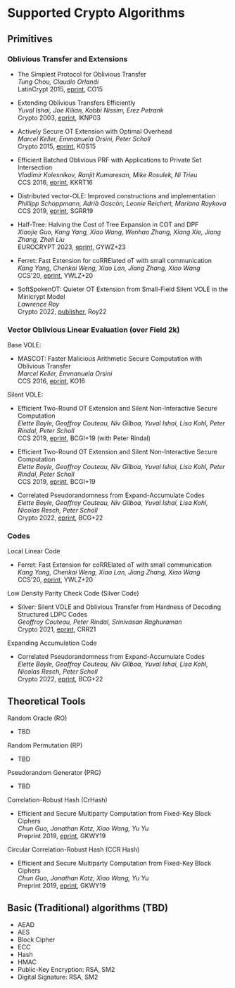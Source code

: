 # Supported Crypto Algorithms

## Primitives

### Oblivious Transfer and Extensions

- The Simplest Protocol for Oblivious Transfer\
  *Tung Chou, Claudio Orlandi*\
  LatinCrypt 2015, [eprint](https://eprint.iacr.org/2015/267), CO15

- Extending Oblivious Transfers Efficiently\
  *Yuval Ishai, Joe Kilian, Kobbi Nissim, Erez Petrank*\
  Crypto 2003, [eprint](https://www.iacr.org/archive/crypto2003/27290145/27290145.pdf), IKNP03

- Actively Secure OT Extension with Optimal Overhead\
  *Marcel Keller, Emmanuela Orsini, Peter Scholl*\
  Crypto 2015, [eprint](https://eprint.iacr.org/2015/546), KOS15

- Efficient Batched Oblivious PRF with Applications to Private Set Intersection\
  *Vladimir Kolesnikov, Ranjit Kumaresan, Mike Rosulek, Ni Trieu*\
  CCS 2016, [eprint](https://eprint.iacr.org/2016/799), KKRT16

- Distributed vector-OLE: Improved constructions and implementation\
  *Phillipp Schoppmann, Adrià Gascón, Leonie Reichert, Mariana Raykova*\
  CCS 2019, [eprint](https://eprint.iacr.org/2019/1084), SGRR19

- Half-Tree: Halving the Cost of Tree Expansion in COT and DPF\
  *Xiaojie Guo, Kang Yang, Xiao Wang, Wenhao Zhang, Xiang Xie, Jiang Zhang, Zheli Liu*\
  EUROCRYPT 2023, [eprint](https://eprint.iacr.org/2022/1431), GYWZ+23

- Ferret: Fast Extension for coRRElated oT with small communication\
  *Kang Yang, Chenkai Weng, Xiao Lan, Jiang Zhang, Xiao Wang*\
  CCS'20, [eprint](https://eprint.iacr.org/2020/924), YWLZ+20

- SoftSpokenOT: Quieter OT Extension from Small-Field Silent VOLE in the Minicrypt Model\
  *Lawrence Roy*\
  Crypto 2022, [publisher](https://www.iacr.org/cryptodb//data/paper.php?pubkey=32258), Roy22

### Vector Oblivious Linear Evaluation (over Field 2k)

Base VOLE:

- MASCOT: Faster Malicious Arithmetic Secure Computation with Oblivious Transfer\
  *Marcel Keller, Emmanuela Orsini*\
  CCS 2016, [eprint](https://eprint.iacr.org/2016/505), KO16

Silent VOLE:

- Efficient Two-Round OT Extension and Silent Non-Interactive Secure Computation\
  *Elette Boyle, Geoffroy Couteau, Niv Gilboa, Yuval Ishai, Lisa Kohl, Peter Rindal, Peter Scholl*\
  CCS 2019, [eprint](https://eprint.iacr.org/2019/1159), BCGI+19 (with Peter Rindal)

- Efficient Two-Round OT Extension and Silent Non-Interactive Secure Computation\
  *Elette Boyle, Geoffroy Couteau, Niv Gilboa, Yuval Ishai, Lisa Kohl, Peter Rindal, Peter Scholl*\
  CCS 2019, [eprint](https://eprint.iacr.org/2019/1159), BCGI+19

- Correlated Pseudorandomness from Expand-Accumulate Codes\
  *Elette Boyle, Geoffroy Couteau, Niv Gilboa, Yuval Ishai, Lisa Kohl, Nicolas Resch, Peter Scholl*\
  Crypto 2022, [eprint](https://eprint.iacr.org/2022/1014), BCG+22


### Codes

Local Linear Code

- Ferret: Fast Extension for coRRElated oT with small communication\
  *Kang Yang, Chenkai Weng, Xiao Lan, Jiang Zhang, Xiao Wang*\
  CCS'20, [eprint](https://eprint.iacr.org/2020/924), YWLZ+20

Low Density Parity Check Code (Silver Code)

- Silver: Silent VOLE and Oblivious Transfer from Hardness of Decoding Structured LDPC Codes\
  *Geoffroy Couteau, Peter Rindal, Srinivasan Raghuraman*\
  Crypto 2021, [eprint](https://eprint.iacr.org/2021/1150), CRR21

Expanding Accumulation Code

- Correlated Pseudorandomness from Expand-Accumulate Codes\
  *Elette Boyle, Geoffroy Couteau, Niv Gilboa, Yuval Ishai, Lisa Kohl, Nicolas Resch, Peter Scholl*\
  Crypto 2022, [eprint](https://eprint.iacr.org/2022/1014), BCG+22


## Theoretical Tools

Random Oracle (RO)

- TBD

Random Permutation (RP)

- TBD

Pseudorandom Generator (PRG)

- TBD

Correlation-Robust Hash (CrHash)

- Efficient and Secure Multiparty Computation from Fixed-Key Block Ciphers\
  *Chun Guo, Jonathan Katz, Xiao Wang, Yu Yu*\
  Preprint 2019, [eprint](https://eprint.iacr.org/2019/074), GKWY19

Circular Correlation-Robust Hash (CCR Hash)

- Efficient and Secure Multiparty Computation from Fixed-Key Block Ciphers\
  *Chun Guo, Jonathan Katz, Xiao Wang, Yu Yu*\
  Preprint 2019, [eprint](https://eprint.iacr.org/2019/074), GKWY19

## Basic (Traditional) algorithms (TBD)

- AEAD
- AES
- Block Cipher
- ECC
- Hash
- HMAC
- Public-Key Encryption: RSA, SM2
- Digital Signature: RSA, SM2
